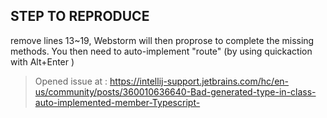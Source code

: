 ## STEP TO REPRODUCE

remove lines 13~19, Webstorm will then proprose to complete the missing methods. You then need to auto-implement "route" (by using quickaction with Alt+Enter )

> Opened issue at : https://intellij-support.jetbrains.com/hc/en-us/community/posts/360010636640-Bad-generated-type-in-class-auto-implemented-member-Typescript-
